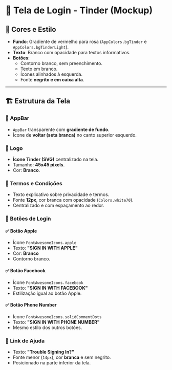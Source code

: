 # 🎨 Tela de Login - Tinder (Mockup)

## 📌 Cores e Estilo
- **Fundo**: Gradiente de vermelho para rosa (`AppColors.bgTinder` e `AppColors.bgTinderLight`).
- **Texto**: Branco com opacidade para textos informativos.
- **Botões**:
  - Contorno branco, sem preenchimento.
  - Texto em branco.
  - Ícones alinhados à esquerda.
  - Fonte **negrito e em caixa alta**.

---

## 🏗 Estrutura da Tela

### 📍 AppBar
- `AppBar` transparente com **gradiente de fundo**.
- Ícone de **voltar (seta branca)** no canto superior esquerdo.

### 📍 Logo
- **Ícone Tinder (SVG)** centralizado na tela.
- Tamanho: **45x45 pixels**.
- Cor: **Branco**.

### 📍 Termos e Condições
- Texto explicativo sobre privacidade e termos.
- Fonte **12px**, cor branca com opacidade (`Colors.white70`).
- Centralizado e com espaçamento ao redor.

### 📍 Botões de Login
#### ✅ Botão Apple
- Ícone `FontAwesomeIcons.apple`
- Texto: **"SIGN IN WITH APPLE"**
- Cor: **Branco**
- Contorno branco.

#### ✅ Botão Facebook
- Ícone `FontAwesomeIcons.facebook`
- Texto: **"SIGN IN WITH FACEBOOK"**
- Estilização igual ao botão Apple.

#### ✅ Botão Phone Number
- Ícone `FontAwesomeIcons.solidCommentDots`
- Texto: **"SIGN IN WITH PHONE NUMBER"**
- Mesmo estilo dos outros botões.

### 📍 Link de Ajuda
- Texto: **"Trouble Signing In?"**
- Fonte menor (`14px`), cor **branca** e sem negrito.
- Posicionado na parte inferior da tela.


